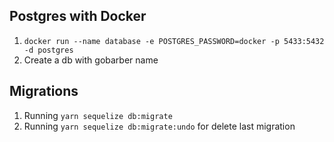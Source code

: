 ## Postgres with Docker

1. `docker run --name database -e POSTGRES_PASSWORD=docker -p 5433:5432 -d postgres`
2. Create a db with gobarber name

## Migrations

1. Running `yarn sequelize db:migrate`
2. Running `yarn sequelize db:migrate:undo` for delete last migration
